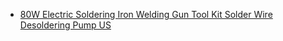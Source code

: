 - [80W Electric Soldering Iron Welding Gun Tool Kit Solder Wire Desoldering Pump US](https://www.ebay.com/itm/403705029028)
